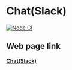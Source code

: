 # Chat(Slack)
[![Node CI](https://github.com/ArtemChizhevskikh/frontend-project-lvl4/actions/workflows/nodejs.yml/badge.svg)](https://github.com/ArtemChizhevskikh/frontend-project-lvl4/actions/workflows/nodejs.yml)

## Web page link
[**Chat(Slack)**](https://project-slack-chat.herokuapp.com/)
